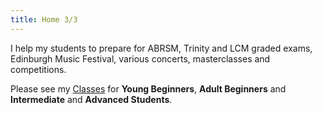 ```yaml
---
title: Home 3/3
---
```


I help my students to prepare for ABRSM, Trinity and LCM graded exams, Edinburgh Music Festival, various concerts, masterclasses and competitions.

Please see my [Classes](/classes/) for **Young Beginners**, **Adult Beginners** and **Intermediate** and **Advanced Students**.
